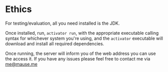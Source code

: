 # Ethics

For testing/evaluation, all you need installed is the JDK.

Once installed, run, `activator run`, with the appropriate executable calling syntax for whichever system you're using, and the `activator` executable will download and install all required dependencies.

Once running, the server will inform you of the web address you can use the access it. If you have any issues please feel free to contact me via me@mause.me
